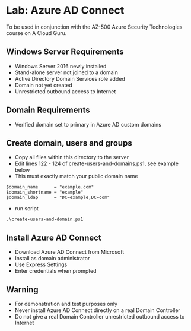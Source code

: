 # Lab: Azure AD Connect

To be used in conjunction with the AZ-500 Azure Security Technologies course on A Cloud Guru.

## Windows Server Requirements
* Windows Server 2016 newly installed
* Stand-alone server not joined to a domain
* Active Directory Domain Services role added
* Domain not yet created
* Unrestricted outbound access to Internet

## Domain Requirements
* Verified domain set to primary in Azure AD custom domains

## Create domain, users and groups
* Copy all files within this directory to the server
* Edit lines 122 - 124 of create-users-and-domains.ps1, see example below
* This must exactly match your public domain name

```
$domain_name      = "example.com"
$domain_shortname = "example"
$domain_ldap      = "DC=example,DC=com"
```
* run script
```
.\create-users-and-domain.ps1
```

## Install Azure AD Connect
* Download Azure AD Connect from Microsoft
* Install as domain administrator
* Use Express Settings
* Enter credentials when prompted

## Warning
* For demonstration and test purposes only
* Never install Azure AD Connect directly on a real Domain Controller
* Do not give a real Domain Controller unrestricted outbound access to Internet